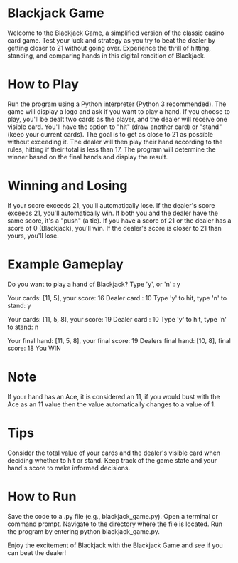 # Blackjack Game
Welcome to the Blackjack Game, a simplified version of the classic casino card game. Test your luck and strategy as you try to beat the dealer by getting closer to 21 without going over. Experience the thrill of hitting, standing, and comparing hands in this digital rendition of Blackjack.

# How to Play
Run the program using a Python interpreter (Python 3 recommended).
The game will display a logo and ask if you want to play a hand.
If you choose to play, you'll be dealt two cards as the player, and the dealer will receive one visible card.
You'll have the option to "hit" (draw another card) or "stand" (keep your current cards).
The goal is to get as close to 21 as possible without exceeding it.
The dealer will then play their hand according to the rules, hitting if their total is less than 17.
The program will determine the winner based on the final hands and display the result.

# Winning and Losing
If your score exceeds 21, you'll automatically lose.
If the dealer's score exceeds 21, you'll automatically win.
If both you and the dealer have the same score, it's a "push" (a tie).
If you have a score of 21 or the dealer has a score of 0 (Blackjack), you'll win.
If the dealer's score is closer to 21 than yours, you'll lose.

# Example Gameplay
Do you want to play a hand of Blackjack? Type 'y', or 'n' : y

Your cards: [11, 5], your score: 16
Dealer card : 10
Type 'y' to hit, type 'n' to stand: y

Your cards: [11, 5, 8], your score: 19
Dealer card : 10
Type 'y' to hit, type 'n' to stand: n

Your final hand: [11, 5, 8], your final score: 19
Dealers final hand: [10, 8], final score: 18
You WIN

# Note
If your hand has an Ace, it is considered an 11, if you would bust with the Ace as an 11 value then the value automatically changes to a value of 1.

# Tips
Consider the total value of your cards and the dealer's visible card when deciding whether to hit or stand.
Keep track of the game state and your hand's score to make informed decisions.

# How to Run
Save the code to a .py file (e.g., blackjack_game.py).
Open a terminal or command prompt.
Navigate to the directory where the file is located.
Run the program by entering python blackjack_game.py.

Enjoy the excitement of Blackjack with the Blackjack Game and see if you can beat the dealer!






